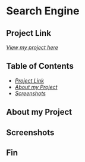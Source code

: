# Search Engine

## Project Link

[_View my project here_]()

## Table of Contents

- [_Project Link_](#project-link)
- [_About my Project_](#about-my-project)
- [_Screenshots_](#screenshots)

## About my Project

## Screenshots

## Fin
